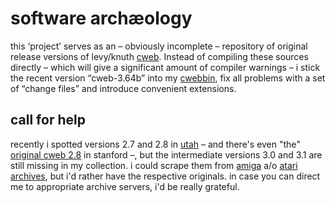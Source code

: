 # software archæology

this ‘project’ serves as an – obviously incomplete – repository of original
release versions of levy/knuth
[cweb](http://www-cs-faculty.stanford.edu/~uno/cweb.html). Instead of compiling
these sources directly – which will give a significant amount of compiler
warnings – i stick the recent version “cweb-3.64b” into my
[cwebbin](https://github.com/ascherer/cwebbin), fix all problems with a set of
“change files” and introduce convenient extensions.

## call for help

recently i spotted versions 2.7 and 2.8 in
[utah](http://ftp.math.utah.edu/pub/tex/pub/cweb/) – and there's even "the"
[original cweb 2.8](ftp://ftp.cs.stanford.edu/pub/cweb2.8) in stanford –, but
the intermediate versions 3.0 and 3.1 are still missing in my collection. i
could scrape them from
[amiga](ftp://91.204.149.69/Amiga/CD%20images/Aminet%20Set/1%20(Jan%201995)/AMINET/DEV/C/)
a/o [atari
archives](ftp://ftp.cstug.cz/pub/CTAN/systems/atari/lindner-tex/cweb-3.0-1.2.zoo),
but i'd rather have the respective originals. in case you can direct me to
appropriate archive servers, i'd be really grateful.
